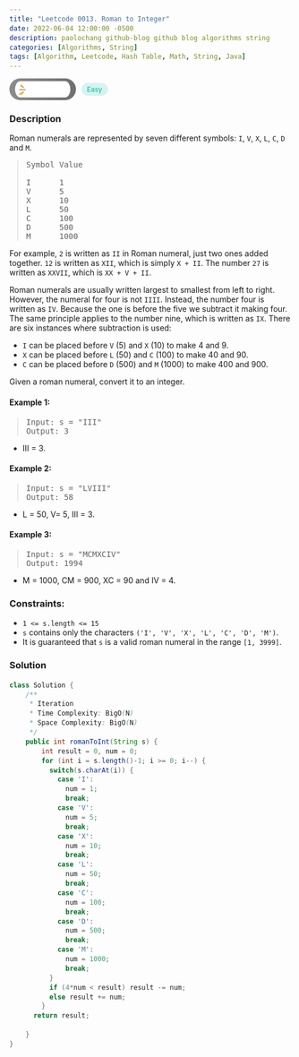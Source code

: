 ```yaml
---
title: "Leetcode 0013. Roman to Integer"
date: 2022-06-04 12:00:00 -0500
description: paolochang github-blog github blog algorithms string
categories: [Algorithms, String]
tags: [Algorithm, Leetcode, Hash Table, Math, String, Java]
---
```


<style type='text/css'>
blockquote {
  margin-left: 14px;
}
img {
  left: 0 !important;
  transform: none !important;
  -webkit-transform: none !important;
}
[class*="summary"] {
  display: none;
}
[class*="header"] {
  display: flex;
  flex-direction: row;
  align-items: center;
  gap: 10px;
}
[class*="leet_logo"] {
  height: 29px;
  padding: 5px 10px;
  border-radius: 21px;
  background-color: #f7f7f7;
  background: linear-gradient(90deg, rgba(80,80,80,0.65) 0%, rgba(36,36,36,0.65) 100%);
}
[class*="easy"] {
  color: #00B8A3;
  font-size: 12px;
  padding: 4px 10px;
  border-radius: 21px;
  background-color: rgba(0, 184, 163, 0.15);
}
[class*="medium"] {
  color: #FFC01E;
  font-size: 12px;
  padding: 4px 10px;
  border-radius: 21px;
  background-color: #FFC01E26;
}
</style>

<div class=summary>
  Roman numerals are represented by seven different symbols: `I`, `V`, `X`, `L`, `C`, `D` and `M`.
  
  Symbol Value: I = 1, V = 5, X = 10, L = 50, C = 100, D = 500, M = 1000　
  
  For example, `2` is written as `II` in Roman numeral, just two ones added together. `12` is written as `XII`, which is simply `X + II`. The number `27` is written as `XXVII`, which is `XX + V + II`.
</div>

<div id=header class=header>
  <img class=leet_logo src="/assets/img/leetcode_logo.png" alt="Leetcode" />
  <span class=easy>Easy</span>
</div>

### Description

Roman numerals are represented by seven different symbols: `I`, `V`, `X`, `L`, `C`, `D` and `M`.

> <pre>
> Symbol Value
> 
> I      1
> V      5
> X      10
> L      50
> C      100
> D      500
> M      1000
> </pre>

For example, `2` is written as `II` in Roman numeral, just two ones added together. `12` is written as `XII`, which is simply `X + II`. The number `27` is written as `XXVII`, which is `XX + V + II`.

Roman numerals are usually written largest to smallest from left to right. However, the numeral for four is not `IIII`. Instead, the number four is written as `IV`. Because the one is before the five we subtract it making four. The same principle applies to the number nine, which is written as `IX`. There are six instances where subtraction is used:

- `I` can be placed before `V` (5) and `X` (10) to make 4 and 9.
- `X` can be placed before `L` (50) and `C` (100) to make 40 and 90.
- `C` can be placed before `D` (500) and `M` (1000) to make 400 and 900.

Given a roman numeral, convert it to an integer.

#### Example 1:

> <pre>
> Input: s = "III"
> Output: 3
> </pre>

- III = 3.

#### Example 2:

> <pre>
> Input: s = "LVIII"
> Output: 58
> </pre>

- L = 50, V= 5, III = 3.

#### Example 3:

> <pre>
> Input: s = "MCMXCIV"
> Output: 1994
> </pre>

- M = 1000, CM = 900, XC = 90 and IV = 4.

### Constraints:

- `1 <= s.length <= 15`
- `s` contains only the characters `('I', 'V', 'X', 'L', 'C', 'D', 'M')`.
- It is guaranteed that `s` is a valid roman numeral in the range `[1, 3999]`.

### Solution

```java
class Solution {
    /**
     * Iteration
     * Time Complexity: BigO(N)
     * Space Complexity: BigO(N)
     */
    public int romanToInt(String s) {
        int result = 0, num = 0;
        for (int i = s.length()-1; i >= 0; i--) {
          switch(s.charAt(i)) {
            case 'I':
              num = 1;
              break;
            case 'V':
              num = 5;
              break;
            case 'X':
              num = 10;
              break;
            case 'L':
              num = 50;
              break;
            case 'C':
              num = 100;
              break;
            case 'D':
              num = 500;
              break;
            case 'M':
              num = 1000;
              break;
          }
          if (4*num < result) result -= num;
          else result += num;
        }
      return result;

    }
}
```

<script>
  const anchor = document.getElementById("header").querySelector("a");
  anchor.classList.remove("popup");
  anchor.style.cursor = "pointer";
  anchor.setAttribute("target", "_black");
  anchor.setAttribute("href", "https://leetcode.com/problems/roman-to-integer/");
</script>

